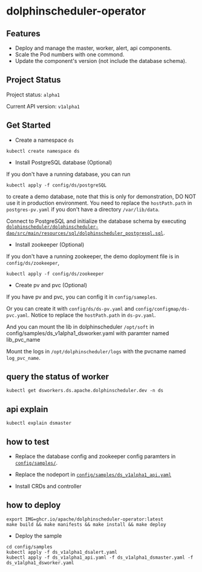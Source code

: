 <!--
  ~ Licensed to the Apache Software Foundation (ASF) under one
  ~ or more contributor license agreements.  See the NOTICE file
  ~ distributed with this work for additional information
  ~ regarding copyright ownership.  The ASF licenses this file
  ~ to you under the Apache License, Version 2.0 (the
  ~ "License"); you may not use this file except in compliance
  ~ with the License.  You may obtain a copy of the License at
  ~
  ~   http://www.apache.org/licenses/LICENSE-2.0
  ~
  ~ Unless required by applicable law or agreed to in writing,
  ~ software distributed under the License is distributed on an
  ~ "AS IS" BASIS, WITHOUT WARRANTIES OR CONDITIONS OF ANY
  ~ KIND, either express or implied.  See the License for the
  ~ specific language governing permissions and limitations
  ~ under the License.
-->

# dolphinscheduler-operator

## Features

- Deploy and manage the master, worker, alert, api components.
- Scale the Pod numbers with one commond.
- Update the component's version (not include the database schema).

## Project Status

Project status: `alpha1`

Current API version: `v1alpha1`

## Get Started

- Create a namespace `ds`

```shell
kubectl create namespace ds
```

- Install PostgreSQL database (Optional)

If you don't have a running database, you can run 
```shell
kubectl apply -f config/ds/postgreSQL
```

to create a demo database, note that this is only for demonstration, DO NOT use it in production environment.
You need to replace the `hostPath.path` in `postgres-pv.yaml` if you don't have a directory `/var/lib/data`.

Connect to PostgreSQL and initialize the database schema by executing
[`dolphinscheduler/dolphinscheduler-dao/src/main/resources/sql/dolphinscheduler_postgresql.sql`](https://github.com/apache/dolphinscheduler/blob/dev/dolphinscheduler-dao/src/main/resources/sql/dolphinscheduler_postgresql.sql).

- Install zookeeper (Optional)

If you don't have a running zookeeper, the demo doployment file is in `config/ds/zookeeper`,

```shell
kubectl apply -f config/ds/zookeeper
```


- Create pv and pvc (Optional)

If you have pv and pvc, you can config it in `config/sameples`.

Or you can create it with `config/ds/ds-pv.yaml` and `config/configmap/ds-pvc.yaml`.
Notice to replace the `hostPath.path` in `ds-pv.yaml`.

And you can mount the lib in dolphinscheduler `/opt/soft`  in config/samples/ds_v1alpha1_dsworker.yaml with paramter named lib_pvc_name

Mount the logs in `/opt/dolphinscheduler/logs` with the pvcname named `log_pvc_name`.


## query the status of worker

```shell
kubectl get dsworkers.ds.apache.dolphinscheduler.dev -n ds
```


## api explain

```shell
kubectl explain dsmaster
```

## how to test

* Replace the database config and zookeeper config paramters in [`config/samples/`](./config/samples/).

* Replace the nodeport in [`config/samples/ds_v1alpha1_api.yaml`](./config/samples/ds_v1alpha1_dsapi.yaml)

* Install CRDs and controller


## how to deploy

```shell
export IMG=ghcr.io/apache/dolphinscheduler-operator:latest
make build && make manifests && make install && make deploy
```

* Deploy the sample

```shell
cd config/samples
kubectl apply -f ds_v1alpha1_dsalert.yaml
kubectl apply -f ds_v1alpha1_api.yaml -f ds_v1alpha1_dsmaster.yaml -f ds_v1alpha1_dsworker.yaml
```
